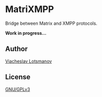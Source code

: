 # MatriXMPP

Bridge between Matrix and XMPP protocols.

__Work in progress...__

## Author

[Viacheslav Lotsmanov](https://github.com/unclechu)

## License

[GNU/GPLv3](./LICENSE)
